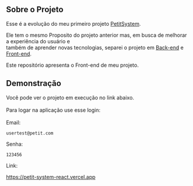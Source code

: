 ## Sobre o Projeto
  Esse é a evolução do meu primeiro projeto <a href="https://github.com/LuHenriSouza/PetitSystem">PetitSystem</a>.
  
  Ele tem o mesmo Proposito do projeto anterior mas, em busca de melhorar a experiência do usuário e 
  <br/>
  também de aprender novas tecnologias, separei o projeto em <a href="https://github.com/LuHenriSouza/Petit_API/">Back-end</a> e <a href="https://github.com/LuHenriSouza/petit-system-react">Front-end</a>.
  
  Este repositório apresenta o Front-end de meu projeto.
  
## Demonstração
  Você pode ver o projeto em execução no link abaixo.
  <br/>
  <br/>
  Para logar na aplicação use esse login:
  <br/>
  <br/>
  Email:
  ```
  usertest@petit.com
  ```
  Senha:
  ```
  123456
  ```

  Link:

  <a href="https://petit-system-react.vercel.app">https://petit-system-react.vercel.app</a>
